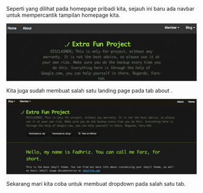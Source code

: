 Seperti yang dilihat pada homepage pribadi kita, sejauh ini baru ada navbar untuk mempercantik tampilan homepage kita.

![images](https://raw.githubusercontent.com/farz-hkh/extra182/master/assets/images/nav.png)

Kita juga sudah membuat salah satu landing page pada tab about .

![images](https://raw.githubusercontent.com/farz-hkh/extra182/master/assets/images/about.png)

Sekarang mari kita coba untuk membuat dropdown pada salah satu tab.

